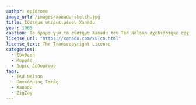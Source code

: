 ```yaml
---
author: epidrome
image_url: /images/xanadu-sketch.jpg
title: Σύστημα υπερκειμένου Xanadu
year: 1965 
caption: Το όραμα για το σύστημα Xanadu του Ted Nelson σχεδιάστηκε αρχικά για να προσφέρει πολλές λειτουργίες που, ενώ πλέον θεωρούνται δεδομένες για τα αντίστοιχα σύγχρονα συστήματα, τότε δεν ήταν συμβατές στην πράξη με τις τρέχουσες ανάγκες των χρηστών, ούτε με το τεχνολογικό πλαίσιο της εποχής.
license_url: "https://xanadu.com/xuTco.html"
license_text: The Transcopyright License 
categories:
  - Σύνθεση
  - Μορφές
  - Δομές Δεδομένων
tags:
  - Ted Nelson
  - Παγκόσμιος Ιστός
  - Xanadu
  - ZigZag
---
```

